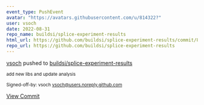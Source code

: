 ```yaml
---
event_type: PushEvent
avatar: "https://avatars.githubusercontent.com/u/814322?"
user: vsoch
date: 2022-08-31
repo_name: buildsi/splice-experiment-results
html_url: https://github.com/buildsi/splice-experiment-results/commit/824ef74d2b018506c47ce42f44564623ef7cdf97
repo_url: https://github.com/buildsi/splice-experiment-results
---
```


<a href='https://github.com/vsoch' target='_blank'>vsoch</a> pushed to <a href='https://github.com/buildsi/splice-experiment-results' target='_blank'>buildsi/splice-experiment-results</a>

<small>add new libs and update analysis

Signed-off-by: vsoch <vsoch@users.noreply.github.com></small>

<a href='https://github.com/buildsi/splice-experiment-results/commit/824ef74d2b018506c47ce42f44564623ef7cdf97' target='_blank'>View Commit</a>